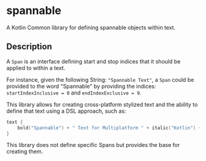 # spannable
A Kotlin Common library for defining spannable objects within text.

## Description
A `Span` is an interface defining start and stop indices that it should be applied to within a text.

For instance, given the following String: `"Spannable Text"`, a `Span` could be provided to the word "Spannable" by providing the indices: `startIndexInclusive = 0` and `endIndexExclusive = 9`.

This library allows for creating cross-platform stylized text and the ability to define that text using a DSL approach, such as:
```kotlin
text {
    bold("Spannable") + " Text for Multiplatform " + italic("Kotlin") + " Projects."
}
```

This library does not define specific Spans but provides the base for creating them. 
